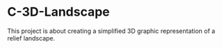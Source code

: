 # C-3D-Landscape

This project is about creating a simplified 3D graphic representation of a
relief landscape.
